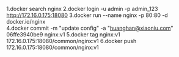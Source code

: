1.docker search nginx
2.docker login -u admin -p admin_123 http://172.16.0.175:18080
3.docker run --name nginx -p 80:80 -d docker.io/nginx  
4.docker commit -m "update config" -a "huanghan@xiaoniu.com" 06ffe3940be9 nginx:v1
5.docker tag nginx:v1 172.16.0.175:18080/common/nginx:v1
6.docker push 172.16.0.175:18080/common/nginx:v1
